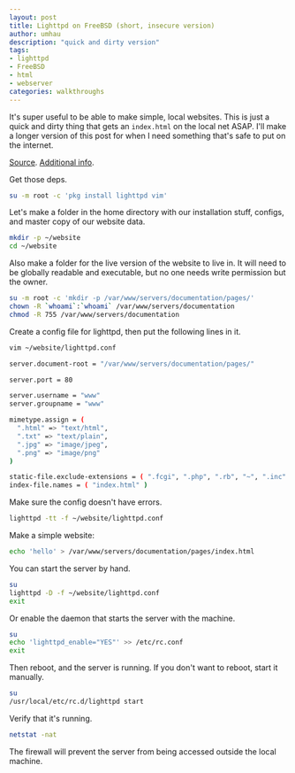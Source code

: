 ```yaml
---
layout: post
title: Lighttpd on FreeBSD (short, insecure version)
author: umhau
description: "quick and dirty version"
tags: 
- lighttpd
- FreeBSD
- html
- webserver
categories: walkthroughs
---
```


It's super useful to be able to make simple, local websites. This is just a quick and dirty thing that gets an `index.html` on the local net ASAP.  I'll make a longer version of this post for when I need something that's safe to put on the internet.

[Source](https://redmine.lighttpd.net/projects/lighttpd/wiki/TutorialConfiguration). [Additional info](https://redmine.lighttpd.net/projects/lighttpd/repository/14/revisions/master/entry/doc/config/lighttpd.conf).

Get those deps.

```sh
su -m root -c 'pkg install lighttpd vim'
```

Let's make a folder in the home directory with our installation stuff, configs, and master copy of our website data.

```sh
mkdir -p ~/website
cd ~/website
```

Also make a folder for the live version of the website to live in. It will need to be globally readable and executable, but no one needs write permission but the owner.

```sh
su -m root -c 'mkdir -p /var/www/servers/documentation/pages/'
chown -R `whoami`:`whoami` /var/www/servers/documentation
chmod -R 755 /var/www/servers/documentation
```

Create a config file for lighttpd, then put the following lines in it.

```sh
vim ~/website/lighttpd.conf
```
```sh
server.document-root = "/var/www/servers/documentation/pages/" 

server.port = 80

server.username = "www" 
server.groupname = "www" 

mimetype.assign = (
  ".html" => "text/html", 
  ".txt" => "text/plain",
  ".jpg" => "image/jpeg",
  ".png" => "image/png" 
)

static-file.exclude-extensions = ( ".fcgi", ".php", ".rb", "~", ".inc" )
index-file.names = ( "index.html" )
```

Make sure the config doesn't have errors.

```sh
lighttpd -tt -f ~/website/lighttpd.conf
```

Make a simple website:

```sh
echo 'hello' > /var/www/servers/documentation/pages/index.html
```

You can start the server by hand.

```sh
su
lighttpd -D -f ~/website/lighttpd.conf
exit
```

Or enable the daemon that starts the server with the machine.

```sh
su
echo 'lighttpd_enable="YES"' >> /etc/rc.conf
exit
```

Then reboot, and the server is running. If you don't want to reboot, start it manually.

```sh
su
/usr/local/etc/rc.d/lighttpd start
```

Verify that it's running.

```sh
netstat -nat
```

The firewall will prevent the server from being accessed outside the local machine.